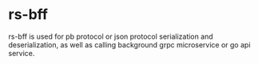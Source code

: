 # rs-bff
rs-bff is used for pb protocol or json protocol serialization and deserialization, as well as calling background grpc microservice or go api service.
